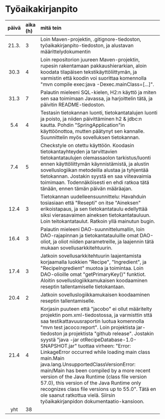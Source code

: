 # Työaikakirjanpito

| päivä | aika (h) | mitä tein  |
| :----:|:---------| :-----|
| 21.3. | 3        | Loin Maven-projektin, .gitignore-tiedoston, työaikakirjanpito-tiedoston, ja alustavan määrittelydokumentin |
| 30.3  | 4        | Loin repositorion juureen Maven-projektin, rupesin rakentamaan pakkaushierarkian, aloin koodata tilapäisen tekstikäyttöliittymän, ja varmistin että koodin voi suorittaa komennolla "mvn compile exec:java -Dexec.mainClass=[...]".
| 31.3  | 7        | Palautin mieleeni SQL-kielen, H2:n käyttö ja miten sen saa toimimaan Javassa, ja harjoittelin tätä, ja päivitin README-tiedoston.
| 5.4   | 4        | Testasin tietokannan luonti, tietokantatalujen luonti ja poisto, ja niiden päivittäminen h2 & jdbc:n kautta. Pohdin "SpringApplication"in käyttöönottoa, mutten päätynyt sen kannalle. Suunnittelin myös sovelluksen tietokannan.
| 7.4   | 5        | Checkstyle on otettu käyttöön. Koodasin tietokantayhteyden ja tarvittavien tietokantataulujen olemassaolon tarkistus/luonti ennen käyttöliittymän käynnistämistä, ja alustin sovelluslogiikan metodeilla alustaa ja tyhjentää tietokannan. Jostakin syystä en saa viiteavaimia toimimaan. Todennäköisesti en ehdi ratkoa tätä tänään, ennen tämän päivän määräajan.
| 12.4  | 3        | Tietokannan uudelleensuunnittelu: Havahduin tosiasiaan että "Resepti" on itse "Aineksen" erikoistapaus, ja sen tietokantataulu edellyttää siksi vierasavaimen aineksen tietokantatauluun. Loin teitokantataulut. Ratkoin yllä mainutun bugin. 
| 16.4  | 3        | Palautin mieleeni DAO-suunnittelumallin, loin DAO-rajapinnan ja tietokantatauluille omat DAO-oliot, ja oliot niiden parametreille, ja laajennin tätä mukaan sovellusarkkitehtuurin.
| 17.4  | 3        | Jatkoin sovellusarkkitehtuurin laajentamista korjaamalla  luokkien "Recipe", "Ingredient", ja "RecipeIngredient" muotoa ja toimintaa. Loin DAO-olioille omat "getPrimaryKey()" funktiot. Aloitin sovelluslogiikkamukaisen koodaaminen reseptin tallentamiselle tietokantaan.
| 20.4  | 2        | Jatkoin sovelluslogiikkamukaisen koodaaminen reseptin tallentamiselle.
| 21.4  | 4        | Korjasin puuteen että "jacobo" ei ollut määritelty projektin pom.xml-tiedostossa, ja varmisttin sttä saa testikattavuusraportin luotua komennolla "mvn test jacoco:report". Loin projektista jar-tiedoston ja projektista "github release". Jostakin syystä "java -jar otRecipeDatabase-1.0-SNAPSHOT.jar" tuottaa virheen: "Error: LinkageError occurred while loading main class main.Main java.lang.UnsupportedClassVersionError: main/Main has been compiled by a more recent version of the Java Runtime (class file version 57.0), this version of the Java Runtime only recognizes class file versions up to 55.0". Tätä en ole saanut ratkottua vielä. Siirsin työaikakirjanpidon dokumentaatio-kansioon.
| yht   | 38       |
